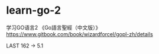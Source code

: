 # learn-go-2
学习GO语言2
《Go語言聖經（中文版）》 https://www.gitbook.com/book/wizardforcel/gopl-zh/details

LAST 162  -> 5.1
